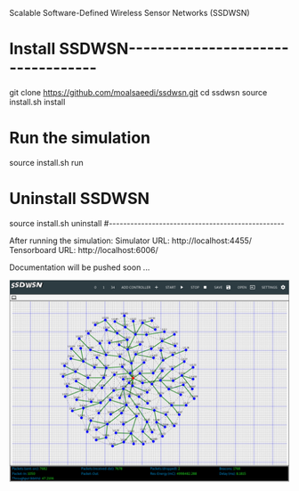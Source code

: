 Scalable Software-Defined Wireless Sensor Networks (SSDWSN)

# Install SSDWSN----------------------------------
git clone https://github.com/moalsaeedi/ssdwsn.git
cd ssdwsn
source install.sh install
# Run the simulation
source install.sh run
# Uninstall SSDWSN
source install.sh uninstall
#-------------------------------------------------

After running the simulation:
Simulator URL: http://localhost:4455/
Tensorboard URL: http://localhost:6006/


Documentation will be pushed soon ...


![plot](https://github.com/moalsaeedi/ssdwsn/blob/main/outputs/ssdwsn-snapshot.png?raw=true)